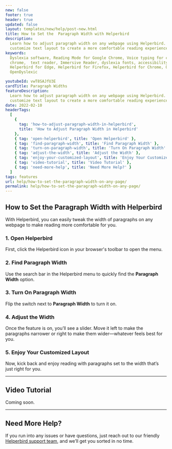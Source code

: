 ```yaml
---
new: false
footer: true
header: true
updated: false
layout: templates/new/help/post-new.html
title: How to Set the  Paragraph Width with Helperbird
description:
  Learn how to adjust paragraph width on any webpage using Helperbird. This guide helps you
  customize text layout to create a more comfortable reading experience.
keywords:
  Dyslexia software, Reading Mode for Google Chrome, Voice typing for chrome, Text to speech for
  chrome,  text reader, Immersive Reader, dyslexia fonts, accessibility software, dyslexia software,
  Helperbird for Edge, Helperbird for Firefox, Helperbird for Chrome, Opendyslexic for Chrome,
  OpenDyslexic

youtubeId: vwT8SAJfU3E
cardTitle: Paragraph Widths
featureDescription:
  Learn how to adjust paragraph width on any webpage using Helperbird. This guide helps you
  customize text layout to create a more comfortable reading experience.
date: 2022-02-10
headerTags:
  [
    {
      tag: 'how-to-adjust-paragraph-width-in-helperbird',
      title: 'How to Adjust Paragraph Width in Helperbird'
    },
    { tag: 'open-helperbird', title: 'Open Helperbird' },
    { tag: 'find-paragraph-width', title: 'Find Paragraph Width' },
    { tag: 'turn-on-paragraph-width', title: 'Turn On Paragraph Width' },
    { tag: 'adjust-the-width', title: 'Adjust the Width' },
    { tag: 'enjoy-your-customized-layout', title: 'Enjoy Your Customized Layout' },
    { tag: 'video-tutorial', title: 'Video Tutorial' },
    { tag: 'need-more-help', title: 'Need More Help?' }
  ]
tags: features
url: help/how-to-set-the-paragraph-width-on-any-page/
permalink: help/how-to-set-the-paragraph-width-on-any-page/
---
```


## How to Set the Paragraph Width with Helperbird

With Helperbird, you can easily tweak the width of paragraphs on any webpage to make reading more
comfortable for you.

### 1. Open Helperbird

First, click the Helperbird icon in your browser's toolbar to open the menu.

### 2. Find Paragraph Width

Use the search bar in the Helperbird menu to quickly find the **Paragraph Width** option.

### 3. Turn On Paragraph Width

Flip the switch next to **Paragraph Width** to turn it on.

### 4. Adjust the Width

Once the feature is on, you’ll see a slider. Move it left to make the paragraphs narrower or right
to make them wider—whatever feels best for you.

### 5. Enjoy Your Customized Layout

Now, kick back and enjoy reading with paragraphs set to the width that’s just right for you.

---

## Video Tutorial

Coming soon.

---

## Need More Help?

If you run into any issues or have questions, just reach out to our friendly
[Helperbird support team](/support/), and we’ll get you sorted in no time.

